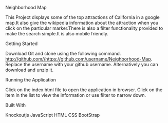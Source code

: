 Neighborhood Map

This Project displays some of the top attractions of California in a google map.It also give the wikipedia information about the attraction when you click on the particular marker.There is also a filter functionality provided to make the search simple.It is also mobile friendly.

Getting Started

Download Git and clone using the following command.
           http://github.com//https://github.com/username/Neighborhood-Map.
 Replace the username with your github username.
Alternatively you can download and unzip it.

Running the Application

Click on the index.html file to open the application in browser.
Click on the item in the list to view the information or use filter to narrow down.

Built With

Knockoutjs
JavaScript
HTML
CSS
BootStrap
